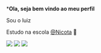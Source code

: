 ***Ola, seja bem vindo ao meu perfil**

Sou o luiz

Estudo na escola [@Nicota](https://www.instagram.com/escola.donanicota/) 🖤

![](https://media.tenor.com/LMSugWbwoTkAAAAi/dancing-dean-winchester.gif) ![](https://media1.tenor.com/m/n79dkh3cLyAAAAAC/wink-supernatural.gif) ![](https://i.pinimg.com/564x/55/5d/d3/555dd3786ae777f20757bcd0edff8cc0.jpg)
